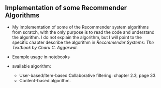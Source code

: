 ## Implementation of some Recommender Algorithms

* My implementation of some of the Recommender system algorithms from scratch, with the only purpose is to read the code and understand the algorithm. I do not explain the algorithm, but I will point to the specific chapter describe the algorithm in *Recommender Systems: The Textbook by Charu C. Aggarwal*.


* Example usage in notebooks

* available algorithm:
  - User-based/Item-based Collaborative filtering: chapter 2.3, page 33.
  - Content-based algorithm.

